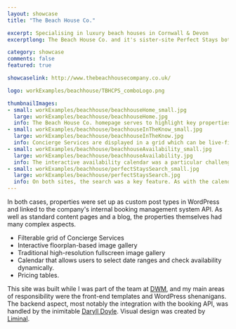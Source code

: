 ```yaml
---
layout: showcase
title: "The Beach House Co."

excerpt: Specialising in luxury beach houses in Cornwall & Devon
excerptlong: The Beach House Co. and it's sister-site Perfect Stays both sell luxury holidays in five-star properties. Appealing to an up-market audience was key, and design consistency across all the site's features was essential.

category: showcase
comments: false
featured: true

showcaselink: http://www.thebeachhousecompany.co.uk/

logo: workExamples/beachhouse/TBHCPS_comboLogo.png

thumbnailImages:
- small: workExamples/beachhouse/beachhouseHome_small.jpg
  large: workExamples/beachhouse/beachhouseHome.jpg
  info: The Beach House Co. homepage serves to highlight key properties, inform visitors of the latest deals, and act as a gateway to the site's blog.
- small: workExamples/beachhouse/beachhouseInTheKnow_small.jpg
  large: workExamples/beachhouse/beachhouseInTheKnow.jpg
  info: Concierge Services are displayed in a grid which can be live-filtered by the category buttons. Filtering the grid triggers a smooth layout animation.
- small: workExamples/beachhouse/beachhouseAvailability_small.jpg
  large: workExamples/beachhouse/beachhouseAvailability.jpg
  info: The interactive availability calendar was a particular challenge on this site, particularly on small-screen devices where screen real-estate is at a premium. Extensive browser and device testing was required before putting this feature live.
- small: workExamples/beachhouse/perfectStaysSearch_small.jpg
  large: workExamples/beachhouse/perfectStaysSearch.jpg
  info: On both sites, the search was a key feature. As with the calendar, making the form accessible across a range of devices yet still retaining a consistency of feel, interaction, and design made this a complex project.
---
```


In both cases, properties were set up as custom post types in WordPress and linked to the company's internal booking management system API. As well as standard content pages and a blog, the properties themselves had many complex aspects.

* Filterable grid of Concierge Services
* Interactive floorplan-based image gallery
* Traditional high-resolution fullscreen image gallery
* Calendar that allows users to select date ranges and check availability dynamically.
* Pricing tables.

This site was built while I was part of the team at [DWM](http://wearedwm.com/), and my main areas of responsibility were the front-end templates and WordPress shenanigans. The backend aspect, most notably the integration with the booking API, was handled by the inimitable [Daryll Doyle](http://enshrined.co.uk/). Visual design was created by [Liminal](http://www.liminal-design.co.uk/).

